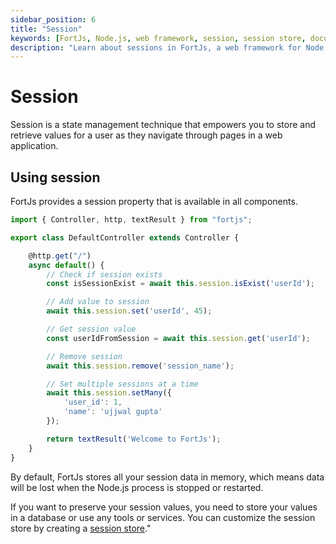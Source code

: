 ```yaml
---
sidebar_position: 6
title: "Session"
keywords: [FortJs, Node.js, web framework, session, session store, documentation]
description: "Learn about sessions in FortJs, a web framework for Node.js. Understand how to manage session data and customize the session store."
---
```


# Session

Session is a state management technique that empowers you to store and retrieve values for a user as they navigate through pages in a web application.

## Using session

FortJs provides a session property that is available in all components.

```js
import { Controller, http, textResult } from "fortjs";

export class DefaultController extends Controller {

    @http.get("/")
    async default() {
        // Check if session exists
        const isSessionExist = await this.session.isExist('userId');

        // Add value to session
        await this.session.set('userId', 45);

        // Get session value
        const userIdFromSession = await this.session.get('userId');

        // Remove session
        await this.session.remove('session_name');

        // Set multiple sessions at a time
        await this.session.setMany({
            'user_id': 1,
            'name': 'ujjwal gupta'
        });

        return textResult('Welcome to FortJs');
    }
}
```

By default, FortJs stores all your session data in memory, which means data will be lost when the Node.js process is stopped or restarted.

If you want to preserve your session values, you need to store your values in a database or use any tools or services. You can customize the session store by creating a [session store](/docs/advanced/session-store.md)."